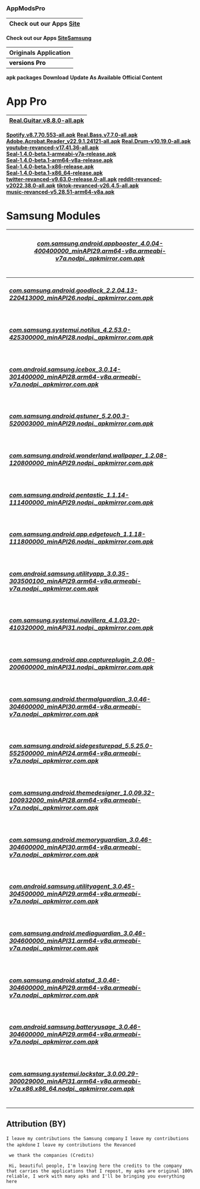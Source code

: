 ### AppModsPro 

|Check out our Apps [Site](https://github.com/Gustavo112603/seal/releases/tag/Seal)
|----------------------------------------------------------------------------------------|
 **Check out our Apps [SiteSamsung](https://github.com/Gustavo112603/seal/releases/tag/Samsung)**


|Originals Application
|-------------------------|
 <font color="#000000">**versions Pro**</font>|
 **apk packages**
 **Download**
 **Update As Available**
 **Official Content**

# App Pro

|[**Real.Guitar.v8.8.0-all.apk**](https://github.com/Gustavo112603/seal/releases/download/Seal/Real.Guitar.v8.8.0-all.apk)   
|---------------------------------------------|
[**Spotify.v8.7.70.553-all.apk**](https://github.com/Gustavo112603/seal/releases/download/Seal/Spotify.v8.7.70.553-all.apk)
[**Real.Bass.v7.7.0-all.apk**](https://github.com/Gustavo112603/seal/releases/download/Seal/Real.Bass.v7.7.0-all.apk)  
[**Adobe.Acrobat.Reader_v22.9.1.24121-all.apk**](https://github.com/Gustavo112603/seal/releases/download/Seal/Adobe.Acrobat.Reader_v22.9.1.24121-all.apk)
[**Real.Drum-v10.19.0-all.apk**](https://github.com/Gustavo112603/seal/releases/download/Seal/Real.Drum-v10.19.0-all.apk)
[**youtube-revanced-v17.41.36-all.apk**](https://github.com/Gustavo112603/seal/releases/download/Seal/youtube-revanced-v17.41.36-all.apk)  
[**Seal-1.4.0-beta.1-armeabi-v7a-release.apk**](https://github.com/Gustavo112603/seal/releases/download/Seal/Seal-1.4.0-beta.1-armeabi-v7a-release.apk)  
[**Seal-1.4.0-beta.1-arm64-v8a-release.apk**](https://github.com/Gustavo112603/seal/releases/download/Seal/Seal-1.4.0-beta.1-arm64-v8a-release.apk)  
[**Seal-1.4.0-beta.1-x86-release.apk**](https://github.com/Gustavo112603/seal/releases/download/Seal/Seal-1.4.0-beta.1-x86-release.apk)  
[**Seal-1.4.0-beta.1-x86_64-release.apk**](https://github.com/Gustavo112603/seal/releases/download/Seal/Seal-1.4.0-beta.1-x86_64-release.apk)  
[**twitter-revanced-v9.63.0-release.0-all.apk**](https://github.com/Gustavo112603/seal/releases/download/Seal/twitter-revanced-v9.63.0-release.0-all.apk) 
[**reddit-revanced-v2022.38.0-all.apk**](https://github.com/Gustavo112603/seal/releases/download/Seal/reddit-revanced-v2022.38.0-all.apk)
[**tiktok-revanced-v26.4.5-all.apk**](https://github.com/Gustavo112603/seal/releases/download/Seal/tiktok-revanced-v26.4.5-all.apk)  
[**music-revanced-v5.28.51-arm64-v8a.apk**](https://github.com/Gustavo112603/seal/releases/download/Seal/music-revanced-v5.28.51-arm64-v8a.apk)

# Samsung Modules

|<h6> [**com.samsung.android.appbooster_4.0.04-400400000_minAPI29.arm64-v8a.armeabi-v7a.nodpi._apkmirror.com.apk**](https://github.com/Gustavo112603/seal/releases/download/Samsung/com.samsung.android.appbooster_4.0.04-400400000_minAPI29.arm64-v8a.armeabi-v7a.nodpi._apkmirror.com.apk)   
|--------------------------------------------------------------------------------------------------------------------|
|<h6> [**com.samsung.android.goodlock_2.2.04.13-220413000_minAPI26.nodpi._apkmirror.com.apk**](https://github.com/Gustavo112603/seal/releases/download/Samsung/com.samsung.android.goodlock_2.2.04.13-220413000_minAPI26.nodpi._apkmirror.com.apk)   
|<h6> [**com.samsung.systemui.notilus_4.2.53.0-425300000_minAPI28.nodpi._apkmirror.com.apk**](https://github.com/Gustavo112603/seal/releases/download/Samsung/com.samsung.systemui.notilus_4.2.53.0-425300000_minAPI28.nodpi._apkmirror.com.apk)   
|<h6> [**com.android.samsung.icebox_3.0.14-301400000_minAPI28.arm64-v8a.armeabi-v7a.nodpi._apkmirror.com.apk**](https://github.com/Gustavo112603/seal/releases/download/Samsung/com.android.samsung.icebox_3.0.14-301400000_minAPI28.arm64-v8a.armeabi-v7a.nodpi._apkmirror.com.apk)  
|<h6> [**com.samsung.android.qstuner_5.2.00.3-520003000_minAPI29.nodpi._apkmirror.com.apk**](https://github.com/Gustavo112603/seal/releases/download/Samsung/com.samsung.android.qstuner_5.2.00.3-520003000_minAPI29.nodpi._apkmirror.com.apk)  
|<h6> [**com.samsung.android.wonderland.wallpaper_1.2.08-120800000_minAPI29.nodpi._apkmirror.com.apk**](https://github.com/Gustavo112603/seal/releases/download/Samsung/com.samsung.android.wonderland.wallpaper_1.2.08-120800000_minAPI29.nodpi._apkmirror.com.apk)   
|<h6> [**com.samsung.android.pentastic_1.1.14-111400000_minAPI29.nodpi._apkmirror.com.apk**](https://github.com/Gustavo112603/seal/releases/download/Samsung/com.samsung.android.pentastic_1.1.14-111400000_minAPI29.nodpi._apkmirror.com.apk)  
|<h6> [**com.samsung.android.app.edgetouch_1.1.18-111800000_minAPI26.nodpi._apkmirror.com.apk**](https://github.com/Gustavo112603/seal/releases/download/Samsung/com.samsung.android.app.edgetouch_1.1.18-111800000_minAPI26.nodpi._apkmirror.com.apk) 
|<h6> [**com.android.samsung.utilityapp_3.0.35-303500100_minAPI29.arm64-v8a.armeabi-v7a.nodpi._apkmirror.com.apk**](https://github.com/Gustavo112603/seal/releases/download/Samsung/com.android.samsung.utilityapp_3.0.35-303500100_minAPI29.arm64-v8a.armeabi-v7a.nodpi._apkmirror.com.apk)  
|<h6> [**com.samsung.systemui.navillera_4.1.03.20-410320000_minAPI31.nodpi._apkmirror.com.apk**](https://github.com/Gustavo112603/seal/releases/download/Samsung/com.samsung.systemui.navillera_4.1.03.20-410320000_minAPI31.nodpi._apkmirror.com.apk)   
|<h6> [**com.samsung.android.app.captureplugin_2.0.06-200600000_minAPI31.nodpi._apkmirror.com.apk**](https://github.com/Gustavo112603/seal/releases/download/Samsung/com.samsung.android.app.captureplugin_2.0.06-200600000_minAPI31.nodpi._apkmirror.com.apk)  
|<h6> [**com.samsung.android.thermalguardian_3.0.46-304600000_minAPI30.arm64-v8a.armeabi-v7a.nodpi._apkmirror.com.apk**](https://github.com/Gustavo112603/seal/releases/download/Samsung/com.samsung.android.thermalguardian_3.0.46-304600000_minAPI30.arm64-v8a.armeabi-v7a.nodpi._apkmirror.com.apk)  
|<h6> [**com.samsung.android.sidegesturepad_5.5.25.0-552500000_minAPI24.arm64-v8a.armeabi-v7a.nodpi._apkmirror.com.apk**](https://github.com/Gustavo112603/seal/releases/download/Samsung/com.samsung.android.sidegesturepad_5.5.25.0-552500000_minAPI24.arm64-v8a.armeabi-v7a.nodpi._apkmirror.com.apk)   
|<h6> [**com.samsung.android.themedesigner_1.0.09.32-100932000_minAPI28.arm64-v8a.armeabi-v7a.nodpi._apkmirror.com.apk**](https://github.com/Gustavo112603/seal/releases/download/Samsung/com.samsung.android.themedesigner_1.0.09.32-100932000_minAPI28.arm64-v8a.armeabi-v7a.nodpi._apkmirror.com.apk)   
|<h6> [**com.samsung.android.memoryguardian_3.0.46-304600000_minAPI30.arm64-v8a.armeabi-v7a.nodpi._apkmirror.com.apk**](https://github.com/Gustavo112603/seal/releases/download/Samsung/com.samsung.android.memoryguardian_3.0.46-304600000_minAPI30.arm64-v8a.armeabi-v7a.nodpi._apkmirror.com.apk)   
|<h6> [**com.android.samsung.utilityagent_3.0.45-304500000_minAPI29.arm64-v8a.armeabi-v7a.nodpi._apkmirror.com.apk**](https://github.com/Gustavo112603/seal/releases/download/Samsung/com.android.samsung.utilityagent_3.0.45-304500000_minAPI29.arm64-v8a.armeabi-v7a.nodpi._apkmirror.com.apk)
|<h6> [**com.samsung.android.mediaguardian_3.0.46-304600000_minAPI31.arm64-v8a.armeabi-v7a.nodpi._apkmirror.com.apk**](https://github.com/Gustavo112603/seal/releases/download/Samsung/com.samsung.android.mediaguardian_3.0.46-304600000_minAPI31.arm64-v8a.armeabi-v7a.nodpi._apkmirror.com.apk)  
|<h6> [**com.samsung.android.statsd_3.0.46-304600000_minAPI29.arm64-v8a.armeabi-v7a.nodpi._apkmirror.com.apk**](https://github.com/Gustavo112603/seal/releases/download/Samsung/com.samsung.android.statsd_3.0.46-304600000_minAPI29.arm64-v8a.armeabi-v7a.nodpi._apkmirror.com.apk)  
|<h6> [**com.android.samsung.batteryusage_3.0.46-304600000_minAPI29.arm64-v8a.armeabi-v7a.nodpi._apkmirror.com.apk**](https://github.com/Gustavo112603/seal/releases/download/Samsung/com.android.samsung.batteryusage_3.0.46-304600000_minAPI29.arm64-v8a.armeabi-v7a.nodpi._apkmirror.com.apk)
|<h6> [**com.samsung.systemui.lockstar_3.0.00.29-300029000_minAPI31.arm64-v8a.armeabi-v7a.x86.x86_64.nodpi._apkmirror.com.apk**](https://github.com/Gustavo112603/seal/releases/download/Samsung/com.samsung.systemui.lockstar_3.0.00.29-300029000_minAPI31.arm64-v8a.armeabi-v7a.x86.x86_64.nodpi._apkmirror.com.apk)


## **Attribution (BY)**

```I leave my contributions the Samsung company```
```I leave my contributions the apkdone```
```I leave my contributions the Revanced```

``` we thank the companies (Credits)```


``` Hi, beautiful people, I'm leaving here the credits to the company that carries the applications that I repost, my apks are original 100% reliable, I work with many apks and I'll be bringing you everything here```
